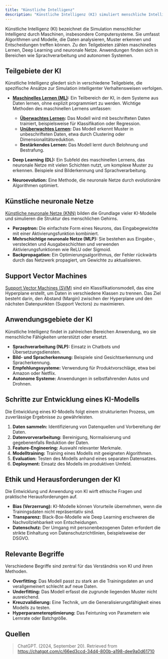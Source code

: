 ```yaml
---
title: "Künstliche Intelligenz"
description: "Künstliche Intelligenz (KI) simuliert menschliche Intelligenz durch Algorithmen und Modelle, die Daten analysieren, Muster erkennen und Entscheidungen treffen. Teilgebiete sind maschinelles Lernen, Deep Learning und neuronale Netze mit Anwendungen in Sprachverarbeitung und autonomen Systemen."
---
```


Künstliche Intelligenz (KI) bezeichnet die Simulation menschlicher Intelligenz durch Maschinen, insbesondere Computersysteme. Sie umfasst Algorithmen und Modelle, die Daten analysieren, Muster erkennen und Entscheidungen treffen können. Zu den Teilgebieten zählen maschinelles Lernen, Deep Learning und neuronale Netze. Anwendungen finden sich in Bereichen wie Sprachverarbeitung und autonomen Systemen.

## Teilgebiete der KI
Künstliche Intelligenz gliedert sich in verschiedene Teilgebiete, die spezifische Ansätze zur Simulation intelligenter Verhaltensweisen verfolgen.

- **[Maschinelles Lernen (ML)](/open-fidup/lerninhalte/maschinelles-lernen):** Ein Teilbereich der KI, in dem Systeme aus Daten lernen, ohne explizit programmiert zu werden. Wichtige Methoden des maschinellen Lernens umfassen:
  - **[Überwachtes Lernen](/open-fidup/lerninhalte/ueberwachtes-und-nicht-ueberwachtes-lernen):** Das Modell wird mit beschrifteten Daten trainiert, beispielsweise für Klassifikation oder Regression.
  - **[Unüberwachtes Lernen](/open-fidup/lerninhalte/ueberwachtes-und-nicht-ueberwachtes-lernen):** Das Modell erkennt Muster in unbeschrifteten Daten, etwa durch Clustering oder Dimensionalitätsreduktion.
  - **Bestärkendes Lernen:** Das Modell lernt durch Belohnung und Bestrafung.

- **Deep Learning (DL):** Ein Subfeld des maschinellen Lernens, das neuronale Netze mit vielen Schichten nutzt, um komplexe Muster zu erkennen. Beispiele sind Bilderkennung und Sprachverarbeitung.

- **Neuroevolution:** Eine Methode, die neuronale Netze durch evolutionäre Algorithmen optimiert.

## Künstliche neuronale Netze
[Künstliche neuronale Netze (KNN)](/open-fidup/lerninhalte/neural-network) bilden die Grundlage vieler KI-Modelle und simulieren die Struktur des menschlichen Gehirns.

- **Perzeptron:** Die einfachste Form eines Neurons, das Eingabegewichte mit einer Aktivierungsfunktion kombiniert.
- **Mehrschichtige neuronale Netze (MLP):** Sie bestehen aus Eingabe-, versteckten und Ausgabeschichten und verwenden Aktivierungsfunktionen wie ReLU oder Sigmoid.
- **Backpropagation:** Ein Optimierungsalgorithmus, der Fehler rückwärts durch das Netzwerk propagiert, um Gewichte zu aktualisieren.

## Support Vector Machines
[Support Vector Machines (SVM)](/open-fidup/lerninhalte/support-vector-machine) sind ein Klassifikationsmodell, das eine Hyperplane erstellt, um Daten in verschiedene Klassen zu trennen. Das Ziel besteht darin, den Abstand (Margin) zwischen der Hyperplane und den nächsten Datenpunkten (Support Vectors) zu maximieren.

## Anwendungsgebiete der KI
Künstliche Intelligenz findet in zahlreichen Bereichen Anwendung, wo sie menschliche Fähigkeiten unterstützt oder ersetzt.

- **Sprachverarbeitung (NLP):** Einsatz in Chatbots und Übersetzungsdiensten.
- **Bild- und Spracherkennung:** Beispiele sind Gesichtserkennung und Spracherkennung.
- **Empfehlungssysteme:** Verwendung für Produktvorschläge, etwa bei Amazon oder Netflix.
- **Autonome Systeme:** Anwendungen in selbstfahrenden Autos und Drohnen.

## Schritte zur Entwicklung eines KI-Modells
Die Entwicklung eines KI-Modells folgt einem strukturierten Prozess, um zuverlässige Ergebnisse zu gewährleisten.

1. **Daten sammeln:** Identifizierung von Datenquellen und Vorbereitung der Daten.
2. **Datenvorverarbeitung:** Bereinigung, Normalisierung und gegebenenfalls Reduktion der Daten.
3. **Feature-Engineering:** Auswahl relevanter Merkmale.
4. **Modelltraining:** Training eines Modells mit geeigneten Algorithmen.
5. **Evaluation:** Testen des Modells anhand eines separaten Datensatzes.
6. **Deployment:** Einsatz des Modells im produktiven Umfeld.

## Ethik und Herausforderungen der KI
Die Entwicklung und Anwendung von KI wirft ethische Fragen und praktische Herausforderungen auf.

- **Bias (Verzerrung):** KI-Modelle können Vorurteile übernehmen, wenn die Trainingsdaten nicht repräsentativ sind.
- **Transparenz:** Black-Box-Modelle wie Deep Learning erschweren die Nachvollziehbarkeit von Entscheidungen.
- **Datenschutz:** Der Umgang mit personenbezogenen Daten erfordert die strikte Einhaltung von Datenschutzrichtlinien, beispielsweise der DSGVO.

## Relevante Begriffe
Verschiedene Begriffe sind zentral für das Verständnis von KI und ihren Methoden.

- **Overfitting:** Das Modell passt zu stark an die Trainingsdaten an und verallgemeinert schlecht auf neue Daten.
- **Underfitting:** Das Modell erfasst die zugrunde liegenden Muster nicht ausreichend.
- **Kreuzvalidierung:** Eine Technik, um die Generalisierungsfähigkeit eines Modells zu testen.
- **Hyperparameteroptimierung:** Das Feintuning von Parametern wie Lernrate oder Batchgröße.

## Quellen
> ChatGPT. (2024, September 20). Retrieved from https://chatgpt.com/c/66ed3ccd-34d4-800b-a198-dee9a0d61710